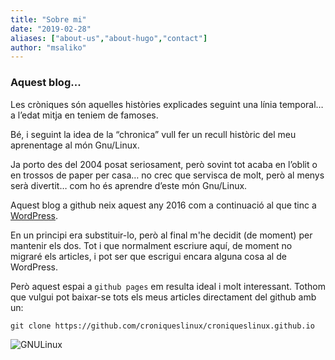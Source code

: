```yaml
---
title: "Sobre mi"
date: "2019-02-28"
aliases: ["about-us","about-hugo","contact"]
author: "msaliko"
---
```



### Aquest blog...
Les cròniques són aquelles històries explicades seguint una línia temporal… a l’edat mitja en teniem de famoses.

Bé, i seguint la idea de la “chronica” vull fer un recull històric del meu aprenentage al món Gnu/Linux. 


Ja porto des del 2004 posat seriosament, però sovint tot acaba en l’oblit o en trossos de paper per casa… no crec que servisca de molt, però al menys serà divertit… com ho és aprendre d’este món Gnu/Linux.

Aquest blog a github neix aquest any 2016 com a continuació al que tinc a [WordPress](https://croniqueslinux.wordpress.com/). 


En un principi era substituir-lo, però al final m'he decidit (de moment) per mantenir els dos. Tot i que normalment escriure aquí, de moment no migraré els articles, i pot ser que escrigui encara alguna cosa al de WordPress.

Però aquest espai a `github pages` em resulta ideal i molt interessant. Tothom que vulgui pot baixar-se tots els meus articles directament del github amb un:

	git clone https://github.com/croniqueslinux/croniqueslinux.github.io


![GNULinux](https://upload.wikimedia.org/wikipedia/commons/thumb/3/35/Tux.svg/299px-Tux.svg.png)

